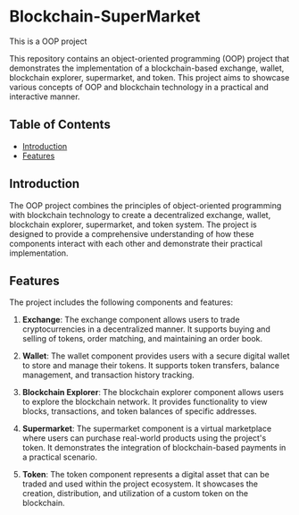 # Blockchain-SuperMarket
This is a OOP project

This repository contains an object-oriented programming (OOP) project that demonstrates the implementation of a blockchain-based exchange, wallet, blockchain explorer, supermarket, and token. This project aims to showcase various concepts of OOP and blockchain technology in a practical and interactive manner.

## Table of Contents

- [Introduction](#introduction)
- [Features](#features)

## Introduction

The OOP project combines the principles of object-oriented programming with blockchain technology to create a decentralized exchange, wallet, blockchain explorer, supermarket, and token system. The project is designed to provide a comprehensive understanding of how these components interact with each other and demonstrate their practical implementation.

## Features

The project includes the following components and features:

1. **Exchange**: The exchange component allows users to trade cryptocurrencies in a decentralized manner. It supports buying and selling of tokens, order matching, and maintaining an order book.

2. **Wallet**: The wallet component provides users with a secure digital wallet to store and manage their tokens. It supports token transfers, balance management, and transaction history tracking.

3. **Blockchain Explorer**: The blockchain explorer component allows users to explore the blockchain network. It provides functionality to view blocks, transactions, and token balances of specific addresses.

4. **Supermarket**: The supermarket component is a virtual marketplace where users can purchase real-world products using the project's token. It demonstrates the integration of blockchain-based payments in a practical scenario.

5. **Token**: The token component represents a digital asset that can be traded and used within the project ecosystem. It showcases the creation, distribution, and utilization of a custom token on the blockchain.
